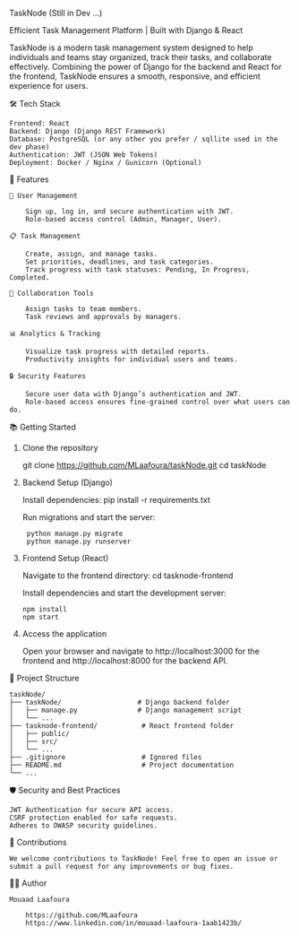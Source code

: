 TaskNode (Still in Dev ...)

Efficient Task Management Platform | Built with Django & React

TaskNode is a modern task management system designed to help individuals and teams stay organized, track their tasks, and collaborate effectively. Combining the power of Django for the backend and React for the frontend, TaskNode ensures a smooth, responsive, and efficient experience for users.


🛠️ Tech Stack

    Frontend: React
    Backend: Django (Django REST Framework)
    Database: PostgreSQL (or any other you prefer / sqllite used in the dev phase)
    Authentication: JWT (JSON Web Tokens)
    Deployment: Docker / Nginx / Gunicorn (Optional)

🚀 Features

    🌟 User Management

        Sign up, log in, and secure authentication with JWT.
        Role-based access control (Admin, Manager, User).

    📋 Task Management

        Create, assign, and manage tasks.
        Set priorities, deadlines, and task categories.
        Track progress with task statuses: Pending, In Progress, Completed.

    👥 Collaboration Tools

        Assign tasks to team members.
        Task reviews and approvals by managers.

    📊 Analytics & Tracking

        Visualize task progress with detailed reports.
        Productivity insights for individual users and teams.

    🔒 Security Features

        Secure user data with Django’s authentication and JWT.
        Role-based access ensures fine-grained control over what users can do.

📚 Getting Started

1. Clone the repository

    git clone https://github.com/MLaafoura/taskNode.git
    cd taskNode


2. Backend Setup (Django)

    Install dependencies:
    pip install -r requirements.txt

    Run migrations and start the server:

        python manage.py migrate
        python manage.py runserver


 3. Frontend Setup (React)

    Navigate to the frontend directory:
        cd tasknode-frontend

    Install dependencies and start the development server:

        npm install
        npm start


4. Access the application

    Open your browser and navigate to http://localhost:3000 for the frontend and http://localhost:8000 for the backend API.


📂 Project Structure


    taskNode/
    ├── taskNode/                   # Django backend folder
    │   ├── manage.py               # Django management script
    │   └── ...
    ├── tasknode-frontend/           # React frontend folder
    │   ├── public/
    │   ├── src/
    │   └── ...
    ├── .gitignore                   # Ignored files
    ├── README.md                    # Project documentation
    └── ...


🛡️ Security and Best Practices

    JWT Authentication for secure API access.
    CSRF protection enabled for safe requests.
    Adheres to OWASP security guidelines.


🤝 Contributions

    We welcome contributions to TaskNode! Feel free to open an issue or submit a pull request for any improvements or bug fixes.


👨‍💻 Author

    Mouaad Laafoura

        https://github.com/MLaafoura
        https://www.linkedin.com/in/mouaad-laafoura-1aab1423b/


